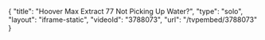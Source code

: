 {
    "title": "Hoover Max Extract 77 Not Picking Up Water?",
    "type": "solo",
    "layout": "iframe-static",
    "videoId": "3788073",
    "url": "\/tvpembed\/3788073"
}